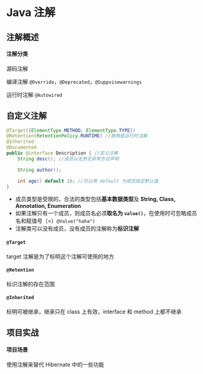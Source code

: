 # Java 注解

## 注解概述

#### 注解分类

源码注解

编译注解
		`@Override`，`@Deprecated`，`@Suppvisewarnings`

运行时注解
		`@Autowired`

## 自定义注解

```java
@Target({ElementType.METHOD, ElementType.TYPE})
@Retention(RetentionPolicy.RUNTIME) //表明是运行时注解
@Inherited
@Documented
public @interface Description { //定义注解
    String desc(); //成员以无参无异常方式声明

    String author();

    int age() default 18; //可以用 default 为成员指定默认值
}
```

- 成员类型是受限的，合法的类型包括**基本数据类型**及 **String, Class, Annotation, Enumeration**
- 如果注解只有一个成员，则成员名必须**取名为 `value()`**，在使用时可忽略成员名和赋值号（=）`@Value("haha")`
- 注解类可以没有成员，没有成员的注解称为**标识注解**

#### `@Target`

target 注解是为了标明这个注解可使用的地方

#### `@Retention`

标识注解的存在范围

#### `@Inherited`

标明可被继承，继承只在 class 上有效，interface 和 method 上都不继承

## 项目实战

#### 项目场景

使用注解来替代 Hibernate 中的一些功能







